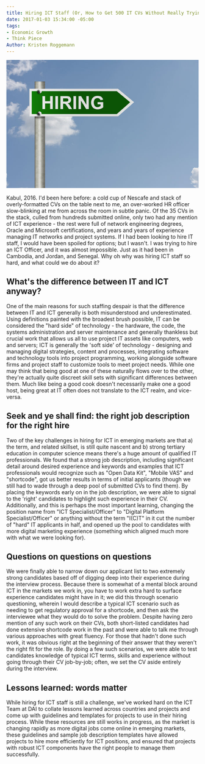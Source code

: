 ```yaml
---
title: Hiring ICT Staff (Or, How to Get 500 IT CVs Without Really Trying)
date: 2017-01-03 15:34:00 -05:00
tags:
- Economic Growth
- Think Piece
Author: Kristen Roggemann
---
```


![hiring.sign.jpg](/uploads/hiring.sign.jpg)

Kabul, 2016. I'd been here before: a cold cup of Nescafe and stack of overly-formatted CVs on the table next to me, an over-worked HR officer slow-blinking at me from across the room in subtle panic. Of the 35 CVs in the stack, culled from hundreds submitted online, only two had any mention of ICT experience - the rest were full of network engineering degrees, Oracle and Microsoft certifications, and years and years of experience managing IT networks and project systems. If I had been looking to hire IT staff, I would have been spoiled for options; but I wasn't. I was trying to hire an ICT Officer, and it was almost impossible. Just as it had been in Cambodia, and Jordan, and Senegal. Why oh why was hiring ICT staff so hard, and what could we do about it?

## What's the difference between IT and ICT anyway?

One of the main reasons for such staffing despair is that the difference between IT and ICT generally is both misunderstood and underestimated. Using definitions painted with the broadest brush possible, IT can be considered the "hard side" of technology - the  hardware, the code, the systems administration and server maintenance and generally thankless but crucial work that allows us all to use project IT assets like computers, web and servers; ICT is generally the 'soft side' of technology - designing and managing digital strategies, content and processes, integrating software and technology tools into project programming, working alongside software firms and project staff to customize tools to meet project needs. While one may think that being good at one of these naturally flows over to the other, they're actually quite discreet skill sets with significant differences between them. Much like being a good cook doesn't necessarily make one a good host, being great at IT often does not translate to the ICT realm, and vice-versa.

## Seek and ye shall find: the right job description for the right hire

Two of the key challenges in hiring for ICT in emerging markets are that a) the term, and related skillset, is still quite nascent and b) strong tertiary education in computer science means there's a huge amount of qualified IT professionals. We found that a strong job description, including significant detail around desired experience and keywords and examples that ICT professionals would recognize such as "Open Data Kit", "Mobile VAS" and "shortcode", got us better results in terms of initial applicants (though we still had to wade through a deep pool of submitted CVs to find them). By placing the keywords early on in the job description, we were able to signal to the 'right' candidates to highlight such experience in their CV. Additionally, and this is perhaps the most important learning, changing the position name from "ICT Specialist/Officer" to "Digital Platform Specialist/Officer" or anything without the term "I(C)T" in it cut the number of "hard" IT applicants in half, and opened up the pool to candidates with more digital marketing experience (something which aligned much more with what we were looking for).

## Questions on questions on questions

We were finally able to narrow down our applicant list to two extremely strong candidates based off of digging deep into their experience during the interview process. Because there is somewhat of a mental block around ICT in the markets we work in, you have to work extra hard to surface experience candidates might have in it; we did this through scenario questioning, wherein I would describe a typical ICT scenario such as needing to get regulatory approval for a shortcode, and then ask the interviewee what they would do to solve the problem. Despite having zero mention of any such work on their CVs, both short-listed candidates had done extensive shortcode work in the past and were able to talk me through various approaches with great fluency. For those that hadn't done such work, it was obvious right at the beginning of their answer that they weren't the right fit for the role. By doing a few such scenarios, we were able to test candidates knowledge of typical ICT terms, skills and experience without going through their CV job-by-job; often, we set the CV aside entirely during the interview.

## Lessons learned: words matter
While hiring for ICT staff is still a challenge, we've worked hard on the ICT Team at DAI to collate lessons learned across countries and projects and come up with guidelines and templates for projects to use in their hiring process. While these resources are still works in progress, as the market is changing rapidly as more digital jobs come online in emerging markets, these guidelines and sample job description templates have allowed projects to hire more efficiently for ICT positions, and ensured that projects with robust ICT components have the right people to manage them successfully.